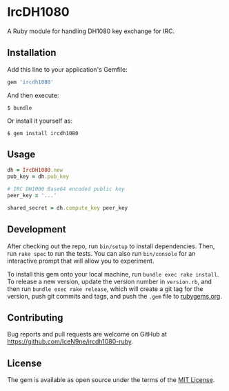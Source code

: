 # IrcDH1080

A Ruby module for handling DH1080 key exchange for IRC.

## Installation

Add this line to your application's Gemfile:

```ruby
gem 'ircdh1080'
```

And then execute:

    $ bundle

Or install it yourself as:

    $ gem install ircdh1080

## Usage

```ruby
dh = IrcDH1080.new
pub_key = dh.pub_key

# IRC DH1080 Base64 encoded public key
peer_key = '...'

shared_secret = dh.compute_key peer_key
```

## Development

After checking out the repo, run `bin/setup` to install dependencies. Then, run `rake spec` to run the tests. You can also run `bin/console` for an interactive prompt that will allow you to experiment.

To install this gem onto your local machine, run `bundle exec rake install`. To release a new version, update the version number in `version.rb`, and then run `bundle exec rake release`, which will create a git tag for the version, push git commits and tags, and push the `.gem` file to [rubygems.org](https://rubygems.org).

## Contributing

Bug reports and pull requests are welcome on GitHub at https://github.com/IceN9ne/ircdh1080-ruby.


## License

The gem is available as open source under the terms of the [MIT License](http://opensource.org/licenses/MIT).

